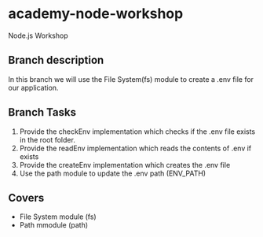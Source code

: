 # academy-node-workshop

Node.js Workshop

## Branch description

In this branch we will use the File System(fs) module to create a .env file
for our application.

## Branch Tasks

1. Provide the checkEnv implementation which checks if the .env file exists in the root folder.
2. Provide the readEnv implementation which reads the contents of .env if exists
3. Provide the createEnv implementation which creates the .env file
4. Use the path module to update the .env path (ENV_PATH)

## Covers

- File System module (fs)
- Path mmodule (path)
